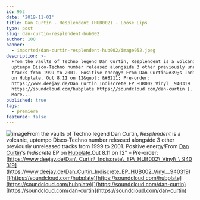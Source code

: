 ```yaml
---
id: 952
date: '2019-11-01'
title: Dan Curtin - Resplendent (HUB002) - Loose Lips
type: post
slug: dan-curtin-resplendent-hub002
author: 100
banner:
  - imported/dan-curtin-resplendent-hub002/image952.jpeg
description: >-
  From the vaults of Techno legend Dan Curtin, Resplendent is a volcanic,
  uptempo Disco-Techno number released alongside 3 other previously unreleased
  tracks from 1999 to 2001. Positive energy! From Dan Curtin&#39;s Indiscrete EP
  on Hubplate. Out 8.11 on 12&quot; &#8211; Pre-order:
  https://www.deejay.de/Dan_Curtin_Indiscrete_EP_HUB002_Vinyl__940319
  https://soundcloud.com/hubplate https://soundcloud.com/dan-curtin [...]Read
  More...
published: true
tags:
  - premiere
featured: false
---
```

![image](../imported/dan-curtin-resplendent-hub002/image952.jpeg)From the vaults of Techno legend Dan Curtin, _Resplendent_ is a volcanic, uptempo Disco-Techno number released alongside 3 other previously unreleased tracks from 1999 to 2001. Positive energy!From [Dan Curtin](https://www.residentadvisor.net/dj/dancurtin)'s _Indiscrete_ EP on [Hubplate](https://www.residentadvisor.net/record-label.aspx?id=16399).Out 8.11 on 12" – Pre-order: [](https://www.deejay.de/Dan_Curtin_Indiscrete_EP_HUB002_Vinyl__940319)[https://www.deejay.de/Dan\_Curtin\_Indiscrete\_EP\_HUB002\_Vinyl\_\_940319](https://www.deejay.de/Dan_Curtin_Indiscrete_EP_HUB002_Vinyl__940319)[](https://soundcloud.com/hubplate)[https://soundcloud.com/hubplate](https://soundcloud.com/hubplate)[](https://soundcloud.com/dan-curtin)[https://soundcloud.com/dan-curtin](https://soundcloud.com/dan-curtin)